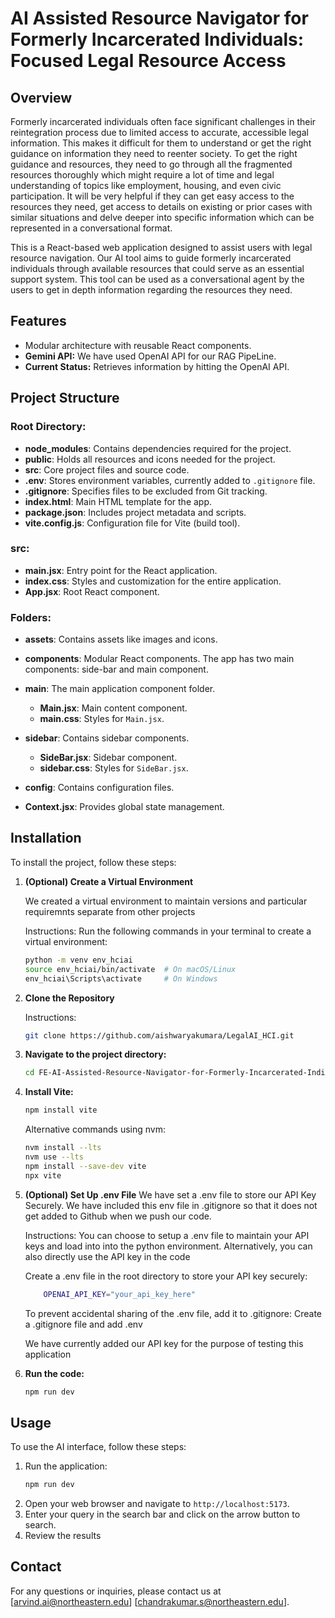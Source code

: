 # AI Assisted Resource Navigator for Formerly Incarcerated Individuals: Focused Legal Resource Access

## Overview
Formerly incarcerated individuals often face significant challenges in their reintegration
process due to limited access to accurate, accessible legal information. This makes it
difficult for them to understand or get the right guidance on information they need to
reenter society. To get the right guidance and resources, they need to go through all the
fragmented resources thoroughly which might require a lot of time and legal understanding
of topics like employment, housing, and even civic participation. It will be very helpful if
they can get easy access to the resources they need, get access to details on existing or
prior cases with similar situations and delve deeper into specific information which can be
represented in a conversational format.

This is a React-based web application designed to assist users with legal resource navigation. Our AI tool aims to guide formerly incarcerated individuals through available resources that could serve as an essential support system. This tool can
be used as a conversational agent by the users to get in depth information regarding the resources they need.

## Features


- Modular architecture with reusable React components.
- **Gemini API:** We have used OpenAI API for our RAG PipeLine.
- **Current Status:** Retrieves information by hitting the OpenAI API.

## Project Structure

### Root Directory:

- **node_modules**: Contains dependencies required for the project.
- **public**: Holds all resources and icons needed for the project.
- **src**: Core project files and source code.
- **.env**: Stores environment variables, currently added to `.gitignore` file.
- **.gitignore**: Specifies files to be excluded from Git tracking.
- **index.html**: Main HTML template for the app.
- **package.json**: Includes project metadata and scripts.
- **vite.config.js**: Configuration file for Vite (build tool).


### src:

- **main.jsx**: Entry point for the React application.
- **index.css**: Styles and customization for the entire application.
- **App.jsx**: Root React component.

### Folders:
- **assets**: Contains assets like images and icons.
- **components**: Modular React components. The app has two main components: side-bar and main component.
- **main**: The main application component folder.
  - **Main.jsx**: Main content component.
  - **main.css**: Styles for `Main.jsx`.

- **sidebar**: Contains sidebar components.
  - **SideBar.jsx**: Sidebar component.
  - **sidebar.css**: Styles for `SideBar.jsx`.


- **config**: Contains configuration files.
- **Context.jsx**: Provides global state management.

## Installation
To install the project, follow these steps:

1. **(Optional) Create a Virtual Environment**

    We created a virtual environment to maintain versions and particular requiremnts separate from other projects

    Instructions:
    Run the following commands in your terminal to create a virtual environment:

    ```bash
    python -m venv env_hciai
    source env_hciai/bin/activate  # On macOS/Linux
    env_hciai\Scripts\activate     # On Windows
    ```

2. **Clone the Repository**

    Instructions:
    ```bash
    git clone https://github.com/aishwaryakumara/LegalAI_HCI.git
    ```

3. **Navigate to the project directory:**
    ```bash
    cd FE-AI-Assisted-Resource-Navigator-for-Formerly-Incarcerated-Individuals
    ```
4. **Install Vite:**
    ```bash
    npm install vite
    ```

    Alternative commands using nvm:
    ```bash
    nvm install --lts
    nvm use --lts
    npm install --save-dev vite
    npx vite
    ```
5. **(Optional) Set Up .env File**
    We have set a .env file to store our API Key Securely. We have included this env file in .gitignore so that it does not get added to Github when we push our code.

    Instructions:
    You can choose to setup a .env file to maintain your API keys and load into into the python environment. Alternatively, you can also directly use the API key in the code

    Create a .env file in the root directory to store your API key securely:
    ```bash
        OPENAI_API_KEY="your_api_key_here"
    ```

    To prevent accidental sharing of the .env file, add it to .gitignore:
    Create a .gitignore file and add .env

    We have currently added our API key for the purpose of testing this application


6. **Run the code:**
    ```bash
    npm run dev
    ```

## Usage
To use the AI interface, follow these steps:

1. Run the application:
    ```bash
    npm run dev
    ```
2. Open your web browser and navigate to `http://localhost:5173`.
3. Enter your query in the search bar and click on the arrow button to search.
4. Review the results

## Contact
For any questions or inquiries, please contact us at [arvind.ai@northeastern.edu] [chandrakumar.s@northeastern.edu].
